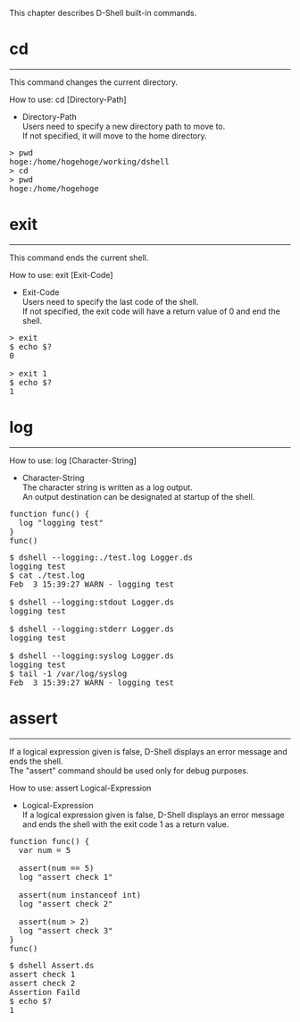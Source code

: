 This chapter describes D-Shell built-in commands.  

# cd
***
This command changes the current directory.  

How to use: cd [Directory-Path]  

* Directory-Path  
Users need to specify a new directory path to move to.  
If not specified, it will move to the home directory.  

<pre class="toolbar:0 highlight:0">
> pwd
hoge:/home/hogehoge/working/dshell
> cd
> pwd
hoge:/home/hogehoge
</pre>

# exit
***
This command ends the current shell.  

How to use: exit [Exit-Code]  

* Exit-Code  
Users need to specify the last code of the shell.  
If not specified, the exit code will have a return value of 0 and end the shell.  

<pre class="toolbar:0 highlight:0">
> exit
$ echo $?
0

> exit 1
$ echo $?
1
</pre>

# log
***
How to use: log [Character-String]  

* Character-String  
The character string is written as a log output.  
An output destination can be designated at startup of the shell.  

<pre class="nums:true toolbar:1 lang:scala decode:true" title="Sample code: Logger.ds" >
function func() {
  log "logging test"
}
func()
</pre>

<pre class="toolbar:1 highlight:0" title="Example">
$ dshell --logging:./test.log Logger.ds
logging test
$ cat ./test.log
Feb  3 15:39:27 WARN - logging test

$ dshell --logging:stdout Logger.ds
logging test

$ dshell --logging:stderr Logger.ds
logging test

$ dshell --logging:syslog Logger.ds
logging test
$ tail -1 /var/log/syslog
Feb  3 15:39:27 WARN - logging test
</pre>

# assert
***
If a logical expression given is false, D-Shell displays an error message and ends the shell.  
The "assert" command should be used only for debug purposes.  

How to use: assert Logical-Expression  

* Logical-Expression  
If a logical expression given is false, D-Shell displays an error message and ends the shell with the exit code 1 as a return value.  

<pre class="nums:true toolbar:1 lang:scala decode:true" title="Sample code: Assert.ds" >
function func() {
  var num = 5

  assert(num == 5)
  log "assert check 1"

  assert(num instanceof int)
  log "assert check 2"

  assert(num > 2)
  log "assert check 3"
}
func()
</pre>

<pre class="toolbar:1 highlight:0" title="Example">
$ dshell Assert.ds
assert check 1
assert check 2
Assertion Faild
$ echo $?
1
</pre>

